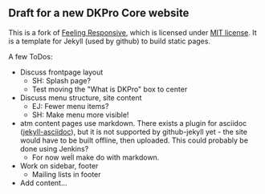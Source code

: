 
## Draft for a new DKPro Core website

This is a fork of [Feeling Responsive][1], which is licensed under [MIT license][2].
It is a template for Jekyll (used by github) to build static pages.

A few ToDos:
* Discuss frontpage layout
	* SH: Splash page?
	* Test moving the "What is DKPro" box to center
* Discuss menu structure, site content
	* EJ: Fewer menu items?
	* SH: Make menu more visible!
* atm content pages use markdown. There exists a plugin for asciidoc ([jekyll-asciidoc][3]), but it is not supported by github-jekyll yet - the site would have to be built offline, then uploaded. This could probably be done using Jenkins?
	* For now weĺl make do with markdown.
* Work on sidebar, footer
	* Mailing lists in footer
* Add content...



 [1]: http://phlow.github.io/feeling-responsive/
 [2]: https://github.com/Phlow/feeling-responsive/blob/gh-pages/LICENSE
 [3]: https://github.com/asciidoctor/jekyll-asciidoc
